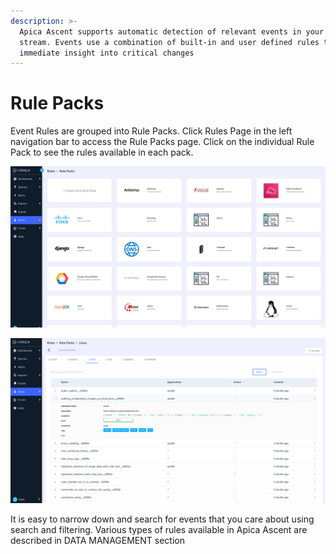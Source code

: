 ```yaml
---
description: >-
  Apica Ascent supports automatic detection of relevant events in your log
  stream. Events use a combination of built-in and user defined rules to give
  immediate insight into critical changes
---
```


# Rule Packs

Event Rules are grouped into Rule Packs. Click Rules Page in the left navigation bar to access the Rule Packs page. Click on the individual Rule Pack to see the rules available in each pack.

![](<../.gitbook/assets/image (62) (1).png>)

![](<../.gitbook/assets/image (2) (1) (1) (1) (1) (1) (1) (1) (1) (1) (1) (1) (1).png>)

It is easy to narrow down and search for events that you care about using search and filtering. Various types of rules available in Apica Ascent are described in DATA MANAGEMENT section
